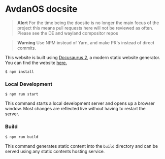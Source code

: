 # AvdanOS docsite
> **Alert**
> For the time being the docsite is no longer the main focus of the project this means pull requests here will not be reviewed as often. Please see the DE and wayland compositor repos


> **Warning**
> Use NPM instead of Yarn, and make PR's instead of direct commits.

This website is built using [Docusaurus 2](https://docusaurus.io/), a modern static website generator. You can find the website [here.](https://docs.avdanos.com/)

```
$ npm install
```

### Local Development

```
$ npm run start
```

This command starts a local development server and opens up a browser window. Most changes are reflected live without having to restart the server.

### Build

```
$ npm run build
```

This command generates static content into the `build` directory and can be served using any static contents hosting service.
